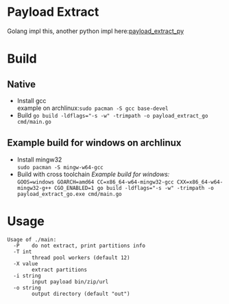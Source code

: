 # Payload Extract
Golang impl this, another python impl here:[payload_extract_py](https://github.com/affggh/payload_extract_py)

# Build
## Native
- Install gcc    
example on archlinux:`sudo pacman -S gcc base-devel`
- Build
`go build -ldflags="-s -w" -trimpath -o payload_extract_go cmd/main.go`

## Example build for windows on archlinux
- Install mingw32    
`sudo pacman -S mingw-w64-gcc`
- Build with cross toolchain
_Example build for windows:_    
`GOOS=windows GOARCH=amd64 CC=x86_64-w64-mingw32-gcc CXX=x86_64-w64-mingw32-g++ CGO_ENABLED=1 go build -ldflags="-s -w" -trimpath -o payload_extract_go.exe cmd/main.go` 

# Usage
```
Usage of ./main:
  -P    do not extract, print partitions info
  -T int
        thread pool workers (default 12)
  -X value
        extract partitions
  -i string
        input payload bin/zip/url
  -o string
        output directory (default "out")
```
